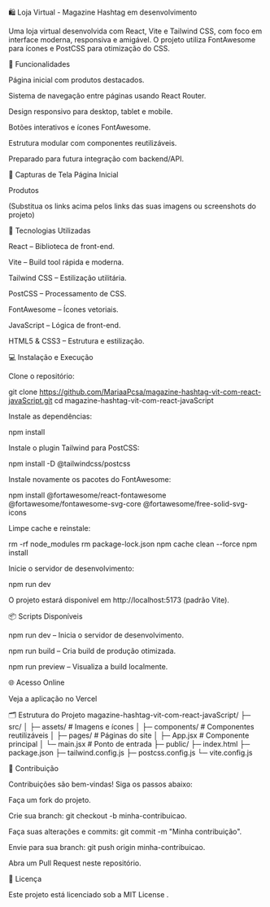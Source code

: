 🛍️ Loja Virtual - Magazine Hashtag em desenvolvimento

Uma loja virtual desenvolvida com React, Vite e Tailwind CSS, com foco em interface moderna, responsiva e amigável. O projeto utiliza FontAwesome para ícones e PostCSS para otimização do CSS.

🌟 Funcionalidades

Página inicial com produtos destacados.

Sistema de navegação entre páginas usando React Router.

Design responsivo para desktop, tablet e mobile.

Botões interativos e ícones FontAwesome.

Estrutura modular com componentes reutilizáveis.

Preparado para futura integração com backend/API.

📸 Capturas de Tela
Página Inicial

Produtos

(Substitua os links acima pelos links das suas imagens ou screenshots do projeto)

🚀 Tecnologias Utilizadas

React – Biblioteca de front-end.

Vite – Build tool rápida e moderna.

Tailwind CSS – Estilização utilitária.

PostCSS – Processamento de CSS.

FontAwesome – Ícones vetoriais.

JavaScript – Lógica de front-end.

HTML5 & CSS3 – Estrutura e estilização.

💻 Instalação e Execução

Clone o repositório:

git clone https://github.com/MariaaPcsa/magazine-hashtag-vit-com-react-javaScript.git
cd magazine-hashtag-vit-com-react-javaScript


Instale as dependências:

npm install


Instale o plugin Tailwind para PostCSS:

npm install -D @tailwindcss/postcss


Instale novamente os pacotes do FontAwesome:

npm install @fortawesome/react-fontawesome @fortawesome/fontawesome-svg-core @fortawesome/free-solid-svg-icons


Limpe cache e reinstale:

rm -rf node_modules
rm package-lock.json
npm cache clean --force
npm install


Inicie o servidor de desenvolvimento:

npm run dev


O projeto estará disponível em http://localhost:5173
 (padrão Vite).

📦 Scripts Disponíveis

npm run dev – Inicia o servidor de desenvolvimento.

npm run build – Cria build de produção otimizada.

npm run preview – Visualiza a build localmente.

🌐 Acesso Online

Veja a aplicação no Vercel

🗂️ Estrutura do Projeto
magazine-hashtag-vit-com-react-javaScript/
├─ src/
│  ├─ assets/       # Imagens e ícones
│  ├─ components/   # Componentes reutilizáveis
│  ├─ pages/        # Páginas do site
│  ├─ App.jsx       # Componente principal
│  └─ main.jsx      # Ponto de entrada
├─ public/
├─ index.html
├─ package.json
├─ tailwind.config.js
├─ postcss.config.js
└─ vite.config.js

🤝 Contribuição

Contribuições são bem-vindas! Siga os passos abaixo:

Faça um fork do projeto.

Crie sua branch: git checkout -b minha-contribuicao.

Faça suas alterações e commits: git commit -m "Minha contribuição".

Envie para sua branch: git push origin minha-contribuicao.

Abra um Pull Request neste repositório.

📄 Licença

Este projeto está licenciado sob a MIT License
.

